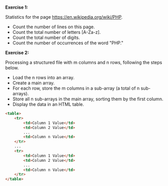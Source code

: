**Exercise 1:**

Statistics for the page https://en.wikipedia.org/wiki/PHP.
- Count the number of lines on this page.
- Count the total number of letters [A-Za-z].
- Count the total number of digits.
- Count the number of occurrences of the word "PHP."

**Exercise 2:**

Processing a structured file with m columns and n rows, following the steps below.
- Load the n rows into an array.
- Create a main array.
- For each row, store the m columns in a sub-array (a total of n sub-arrays).
- Store all n sub-arrays in the main array, sorting them by the first column.
- Display the data in an HTML table.

```html
<table> 
    <tr>
        <td>Column 1 Value</td> 
        <td>Column 2 Value</td>
        ...
        <td>Column n Value</td>
    </tr>
    ...
    <tr>
        <td>Column 1 Value</td> 
        <td>Column 2 Value</td>
        ...
        <td>Column n Value</td>
    </tr>
</table>
```